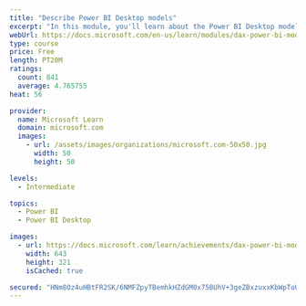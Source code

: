 ```yaml
---
title: "Describe Power BI Desktop models"
excerpt: "In this module, you'll learn about the Power BI Desktop model structure, star schema design basics, analytics queries, and report visual configuration. This module provides a strong foundation on which you can learn to optimize model designs and add model calculations."
webUrl: https://docs.microsoft.com/en-us/learn/modules/dax-power-bi-models/
type: course
price: Free
length: PT20M
ratings:
  count: 841
  average: 4.765755
heat: 56

provider:
  name: Microsoft Learn
  domain: microsoft.com
  images:
    - url: /assets/images/organizations/microsoft.com-50x50.jpg
      width: 50
      height: 50

levels:
  - Intermediate

topics:
  - Power BI
  - Power BI Desktop

images:
  - url: https://docs.microsoft.com/learn/achievements/dax-power-bi-models-social.png
    width: 643
    height: 321
    isCached: true

secured: "HNm8Oz4uHBtFR2SK/6NMFZpyTBemhkHZdGM0x75BUhV+3geZBxzuxxKbWpToUxLZGpNsWtPgGPmsFfblhFcM+/4dap8g3ip+vFiPOcLWGvUzxE3P8TOJntaYy1yvf21jHSyO/Rh8gLEBFkJwOyJh1T0EzKU8CNZHwV/3n1yrxBKF+BCaSU+xL2cj5mQOeuBaF55FEjW8qCCeavzUTlGBvyPuGhtIOdeM9PWci9V6Mn/10ZWLLPfeGF6rFS5hkDB9l+4NmMG8nIKMr7FY8Bnw8a2wAHYp6c0T1QiMKiA5+strE85Shocsv2aRQbhV9aJ8uH8MrJx6MyWiG2X7KEOWWNRe5rg8Mm1QMK4is5g5FKQL9BB4t7TJBUSnEHNUKaO3A069/i4xTGhTt8Y4EE6+ClcSVHHXB/OQ1ap34aLQGIU=;kQR6mm6IArk2Uity+IbCVg=="
---
```


